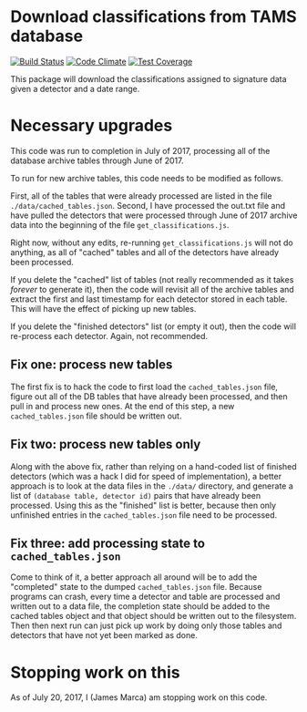 # Download classifications from TAMS database

[![Build Status](https://www.travis-ci.org/jmarca/tams_classifications.svg?branch=master)](https://www.travis-ci.org/jmarca/tams_classifications)
[![Code Climate](https://codeclimate.com/github/jmarca/tams_classifications/badges/gpa.svg)](https://codeclimate.com/github/jmarca/tams_classifications)
[![Test Coverage](https://codeclimate.com/github/jmarca/tams_classifications/badges/coverage.svg)](https://codeclimate.com/github/jmarca/tams_classifications/coverage)

This package will download the classifications assigned to signature
data given a detector and a date range.

# Necessary upgrades

This code was run to completion in July of 2017, processing all of the
database archive tables through June of 2017.

To run for new archive tables, this code needs to be modified as
follows.

First, all of the tables that were already processed are listed in the
file `./data/cached_tables.json`.  Second, I have processed the
out.txt file and have pulled the detectors that were processed through
June of 2017 archive data into the beginning of the file
`get_classifications.js`.

Right now, without any edits, re-running `get_classifications.js` will
not do anything, as all of "cached" tables and all of the detectors
have already been processed.

If you delete the "cached" list of tables (not really recommended as
it takes *forever* to generate it), then the code will revisit all of
the archive tables and extract the first and last timestamp for each
detector stored in each table.  This will have the effect of picking
up new tables.

If you delete the "finished detectors" list (or empty it out), then
the code will re-process each detector.  Again, not recommended.

## Fix one: process new tables

The first fix is to hack the code to first load the
`cached_tables.json` file, figure out all of the DB tables that have
already been processed, and then pull in and process new ones.  At the
end of this step, a new `cached_tables.json` file should be written
out.

## Fix two: process new tables only

Along with the above fix, rather than relying on a hand-coded list of
finished detectors (which was a hack I did for speed of
implementation), a better approach is to look at the data files in the
`./data/` directory, and generate a list of `(database table, detector
id)` pairs that have already been processed.  Using this as the
"finished" list is better, because then only unfinished entries in the
`cached_tables.json` file need to be processed.

## Fix three: add processing state to `cached_tables.json`

Come to think of it, a better approach all around will be to add the
"completed" state to the dumped `cached_tables.json` file.  Because
programs can crash, every time a detector and table are processed and
written out to a data file, the completion state should be added to
the cached tables object and that object should be written out to the
filesystem.  Then then next run can just pick up work by doing only
those tables and detectors that have not yet been marked as done.

# Stopping work on this

As of July 20, 2017, I (James Marca) am stopping work on this code.

